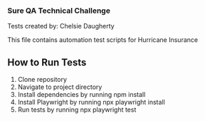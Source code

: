 ### Sure QA Technical Challenge
Tests created by: Chelsie Daugherty

This file contains automation test scripts for Hurricane Insurance

## How to Run Tests
1. Clone repository
2. Navigate to project directory
3. Install dependencies by running npm install
4. Install Playwright by running npx playwright install
5. Run tests by running npx playwright test

